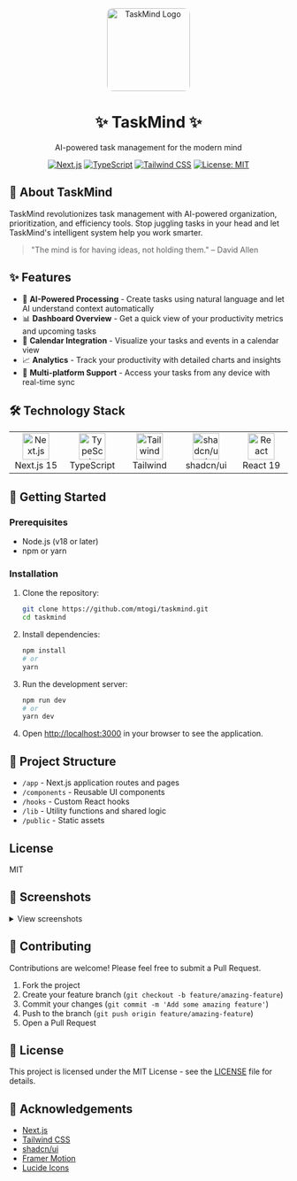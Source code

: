 <div align="center">
  <img src="public/placeholder-logo.png" alt="TaskMind Logo" width="150" height="150" style="border-radius: 10px;"/>
  
  # ✨ TaskMind ✨

  <p>AI-powered task management for the modern mind</p>
  
  [![Next.js](https://img.shields.io/badge/Next.js-15-black?style=for-the-badge&logo=next.js)](https://nextjs.org/)
  [![TypeScript](https://img.shields.io/badge/TypeScript-5-blue?style=for-the-badge&logo=typescript)](https://www.typescriptlang.org/)
  [![Tailwind CSS](https://img.shields.io/badge/Tailwind-3-38B2AC?style=for-the-badge&logo=tailwind-css)](https://tailwindcss.com/)
  [![License: MIT](https://img.shields.io/badge/License-MIT-yellow.svg?style=for-the-badge)](https://opensource.org/licenses/MIT)
</div>

## 🧠 About TaskMind

TaskMind revolutionizes task management with AI-powered organization, prioritization, and efficiency tools. Stop juggling tasks in your head and let TaskMind's intelligent system help you work smarter.

> "The mind is for having ideas, not holding them." – David Allen

## ✨ Features

- 🤖 **AI-Powered Processing** - Create tasks using natural language and let AI understand context automatically
- 📊 **Dashboard Overview** - Get a quick view of your productivity metrics and upcoming tasks
- 📅 **Calendar Integration** - Visualize your tasks and events in a calendar view
- 📈 **Analytics** - Track your productivity with detailed charts and insights
- 📱 **Multi-platform Support** - Access your tasks from any device with real-time sync

## 🛠️ Technology Stack

<table>
  <tr>
    <td align="center" width="96">
      <img src="https://skillicons.dev/icons?i=nextjs" width="48" height="48" alt="Next.js" />
      <br>Next.js 15
    </td>
    <td align="center" width="96">
      <img src="https://skillicons.dev/icons?i=ts" width="48" height="48" alt="TypeScript" />
      <br>TypeScript
    </td>
    <td align="center" width="96">
      <img src="https://skillicons.dev/icons?i=tailwind" width="48" height="48" alt="Tailwind" />
      <br>Tailwind
    </td>
    <td align="center" width="96">
      <img src="https://static-00.iconduck.com/assets.00/shadcn-icon-512x512-7dvjz1yt.png" width="48" height="48" alt="shadcn/ui" />
      <br>shadcn/ui
    </td>
    <td align="center" width="96">
      <img src="https://skillicons.dev/icons?i=react" width="48" height="48" alt="React" />
      <br>React 19
    </td>
  </tr>
</table>

## 🚀 Getting Started

### Prerequisites

- Node.js (v18 or later)
- npm or yarn

### Installation

1. Clone the repository:
   ```bash
   git clone https://github.com/mtogi/taskmind.git
   cd taskmind
   ```

2. Install dependencies:
   ```bash
   npm install
   # or
   yarn
   ```

3. Run the development server:
   ```bash
   npm run dev
   # or
   yarn dev
   ```

4. Open [http://localhost:3000](http://localhost:3000) in your browser to see the application.

## 📁 Project Structure

- `/app` - Next.js application routes and pages
- `/components` - Reusable UI components
- `/hooks` - Custom React hooks
- `/lib` - Utility functions and shared logic
- `/public` - Static assets

## License

MIT

## 📸 Screenshots

<details>
<summary>View screenshots</summary>
<br>

![Dashboard](https://placehold.co/600x400?text=Dashboard+Screenshot)
![Tasks](https://placehold.co/600x400?text=Tasks+Screenshot)
![Calendar](https://placehold.co/600x400?text=Calendar+Screenshot)

</details>


## 🤝 Contributing

Contributions are welcome! Please feel free to submit a Pull Request.

1. Fork the project
2. Create your feature branch (`git checkout -b feature/amazing-feature`)
3. Commit your changes (`git commit -m 'Add some amazing feature'`)
4. Push to the branch (`git push origin feature/amazing-feature`)
5. Open a Pull Request

## 📄 License

This project is licensed under the MIT License - see the [LICENSE](LICENSE) file for details.

## 🙏 Acknowledgements

- [Next.js](https://nextjs.org/)
- [Tailwind CSS](https://tailwindcss.com/)
- [shadcn/ui](https://ui.shadcn.com/)
- [Framer Motion](https://www.framer.com/motion/)
- [Lucide Icons](https://lucide.dev/)
